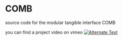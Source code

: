 # COMB
source code for the modular tangible interface COMB

you can find a project video on vimeo
[![Alternate Text]({https://i.vimeocdn.com/filter/overlay?src0=https%3A%2F%2Fi.vimeocdn.com%2Fvideo%2F652075514-8ba4b83982adc9d326cc278ad78df77f8da801df60f10c18b2021058a0064f01-d_1280x720&src1=https%3A%2F%2Ff.vimeocdn.com%2Fimages_v6%2Fshare%2Fplay_icon_overlay.png})]({https://vimeo.com/231299236} "COMB")
